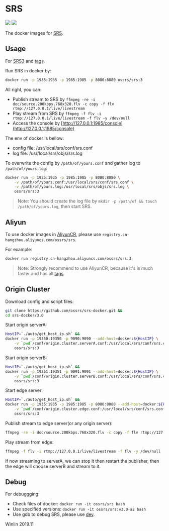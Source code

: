 # SRS

![](http://ossrs.net:8000/gif/v1/sls.gif?site=github.com&path=/docker/v3)
[![](https://cloud.githubusercontent.com/assets/2777660/22814959/c51cbe72-ef92-11e6-81cc-32b657b285d5.png)](https://github.com/ossrs/srs/wiki/v1_CN_Contact#wechat)

The docker images for [SRS](https://github.com/ossrs/srs).

<a name="srs3"></a>
<a name="usage"></a>
## Usage

For [SRS3](https://github.com/ossrs/srs/tree/3.0release) and [tags](https://github.com/ossrs/srs/tags).

Run SRS in docker by:

```bash
docker run -p 1935:1935 -p 1985:1985 -p 8080:8080 ossrs/srs:3
```

All right, you can:

* Publish stream to SRS by ```ffmpeg -re -i doc/source.200kbps.768x320.flv -c copy -f flv rtmp://127.0.0.1/live/livestream```
* Play stream from SRS by ```ffmpeg -f flv -i rtmp://127.0.0.1/live/livestream -f flv -y /dev/null```
* Access the console by [http://127.0.0.1:1985/console](http://127.0.0.1:1985/console)

The env of docker is bellow:

* config file: /usr/local/srs/conf/srs.conf
* log file: /usr/local/srs/objs/srs.log

To overwrite the config by `/path/of/yours.conf` and gather log to `/path/of/yours.log`:

```bash
docker run -p 1935:1935 -p 1985:1985 -p 8080:8080 \
    -v /path/of/yours.conf:/usr/local/srs/conf/srs.conf \
    -v /path/of/yours.log:/usr/local/srs/objs/srs.log \
    ossrs/srs:3
```

> Note: You should create the log file by ```mkdir -p /path/of && touch /path/of/yours.log```, then start SRS.

## Aliyun

To use docker images in [AliyunCR](https://cr.console.aliyun.com/), 
please use `registry.cn-hangzhou.aliyuncs.com/ossrs/srs`.

For example:

```bash
docker run registry.cn-hangzhou.aliyuncs.com/ossrs/srs:3
```

> Note: Strongly recommend to use AliyunCR, because it's is much faster and has all [tags](https://hub.docker.com/repository/docker/ossrs/srs/tags?page=1).

## Origin Cluster

Download config and script files:

```bash
git clone https://github.com/ossrs/srs-docker.git &&
cd srs-docker/3.0
```

Start origin serverA:

```bash
HostIP=`./auto/get_host_ip.sh` &&
docker run -p 19350:19350 -p 9090:9090 --add-host=docker:${HostIP} \
    -v `pwd`/conf/origin.cluster.serverA.conf:/usr/local/srs/conf/srs.conf \
    ossrs/srs:3
```

Start origin serverB:

```bash
HostIP=`./auto/get_host_ip.sh` &&
docker run -p 19351:19351 -p 9091:9091 --add-host=docker:${HostIP} \
    -v `pwd`/conf/origin.cluster.serverB.conf:/usr/local/srs/conf/srs.conf \
    ossrs/srs:3
```

Start edge server:

```bash
HostIP=`./auto/get_host_ip.sh` &&
docker run -p 1935:1935 -p 1985:1985 -p 8080:8080 --add-host=docker:${HostIP} \
    -v `pwd`/conf/origin.cluster.edge.conf:/usr/local/srs/conf/srs.conf \
    ossrs/srs:3
```

Publish stream to edge server(or any origin server):

```bash
ffmpeg -re -i doc/source.200kbps.768x320.flv -c copy -f flv rtmp://127.0.0.1/live/livestream
```

Play stream from edge:

```bash
ffmpeg -f flv -i rtmp://127.0.0.1/live/livestream -f flv -y /dev/null
```

If now streaming to serverA, we can stop it then restart the publisher, 
then the edge will choose serverB and stream to it.

## Debug

For debuggging:

* Check files of docker: ```docker run -it ossrs/srs bash```
* Use specified versions: ```docker run -it ossrs/srs:v3.0-a2 bash```
* Use gdb to debug SRS, please use [dev](https://github.com/ossrs/srs-docker/tree/dev#usage).

Winlin 2019.11
